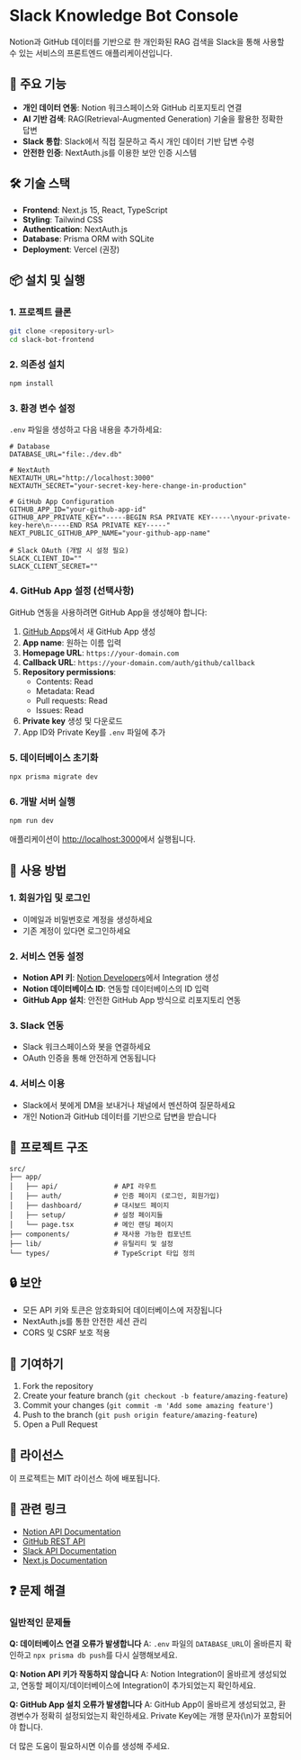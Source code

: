 # Slack Knowledge Bot Console

Notion과 GitHub 데이터를 기반으로 한 개인화된 RAG 검색을 Slack을 통해 사용할 수 있는 서비스의 프론트엔드 애플리케이션입니다.

## 🌟 주요 기능

- **개인 데이터 연동**: Notion 워크스페이스와 GitHub 리포지토리 연결
- **AI 기반 검색**: RAG(Retrieval-Augmented Generation) 기술을 활용한 정확한 답변
- **Slack 통합**: Slack에서 직접 질문하고 즉시 개인 데이터 기반 답변 수령
- **안전한 인증**: NextAuth.js를 이용한 보안 인증 시스템

## 🛠 기술 스택

- **Frontend**: Next.js 15, React, TypeScript
- **Styling**: Tailwind CSS
- **Authentication**: NextAuth.js
- **Database**: Prisma ORM with SQLite
- **Deployment**: Vercel (권장)

## 📦 설치 및 실행

### 1. 프로젝트 클론
```bash
git clone <repository-url>
cd slack-bot-frontend
```

### 2. 의존성 설치
```bash
npm install
```

### 3. 환경 변수 설정
`.env` 파일을 생성하고 다음 내용을 추가하세요:

```env
# Database
DATABASE_URL="file:./dev.db"

# NextAuth
NEXTAUTH_URL="http://localhost:3000"
NEXTAUTH_SECRET="your-secret-key-here-change-in-production"

# GitHub App Configuration
GITHUB_APP_ID="your-github-app-id"
GITHUB_APP_PRIVATE_KEY="-----BEGIN RSA PRIVATE KEY-----\nyour-private-key-here\n-----END RSA PRIVATE KEY-----"
NEXT_PUBLIC_GITHUB_APP_NAME="your-github-app-name"

# Slack OAuth (개발 시 설정 필요)
SLACK_CLIENT_ID=""
SLACK_CLIENT_SECRET=""
```

### 4. GitHub App 설정 (선택사항)
GitHub 연동을 사용하려면 GitHub App을 생성해야 합니다:

1. [GitHub Apps](https://github.com/settings/apps/new)에서 새 GitHub App 생성
2. **App name**: 원하는 이름 입력
3. **Homepage URL**: `https://your-domain.com`
4. **Callback URL**: `https://your-domain.com/auth/github/callback`
5. **Repository permissions**:
   - Contents: Read
   - Metadata: Read
   - Pull requests: Read
   - Issues: Read
6. **Private key** 생성 및 다운로드
7. App ID와 Private Key를 `.env` 파일에 추가

### 5. 데이터베이스 초기화
```bash
npx prisma migrate dev
```

### 6. 개발 서버 실행
```bash
npm run dev
```

애플리케이션이 [http://localhost:3000](http://localhost:3000)에서 실행됩니다.

## 🚀 사용 방법

### 1. 회원가입 및 로그인
- 이메일과 비밀번호로 계정을 생성하세요
- 기존 계정이 있다면 로그인하세요

### 2. 서비스 연동 설정
- **Notion API 키**: [Notion Developers](https://www.notion.so/my-integrations)에서 Integration 생성
- **Notion 데이터베이스 ID**: 연동할 데이터베이스의 ID 입력
- **GitHub App 설치**: 안전한 GitHub App 방식으로 리포지토리 연동

### 3. Slack 연동
- Slack 워크스페이스와 봇을 연결하세요
- OAuth 인증을 통해 안전하게 연동됩니다

### 4. 서비스 이용
- Slack에서 봇에게 DM을 보내거나 채널에서 멘션하여 질문하세요
- 개인 Notion과 GitHub 데이터를 기반으로 답변을 받습니다

## 📁 프로젝트 구조

```
src/
├── app/
│   ├── api/              # API 라우트
│   ├── auth/             # 인증 페이지 (로그인, 회원가입)
│   ├── dashboard/        # 대시보드 페이지
│   ├── setup/            # 설정 페이지들
│   └── page.tsx          # 메인 랜딩 페이지
├── components/           # 재사용 가능한 컴포넌트
├── lib/                  # 유틸리티 및 설정
└── types/                # TypeScript 타입 정의
```

## 🔒 보안

- 모든 API 키와 토큰은 암호화되어 데이터베이스에 저장됩니다
- NextAuth.js를 통한 안전한 세션 관리
- CORS 및 CSRF 보호 적용

## 🤝 기여하기

1. Fork the repository
2. Create your feature branch (`git checkout -b feature/amazing-feature`)
3. Commit your changes (`git commit -m 'Add some amazing feature'`)
4. Push to the branch (`git push origin feature/amazing-feature`)
5. Open a Pull Request

## 📄 라이선스

이 프로젝트는 MIT 라이선스 하에 배포됩니다.

## 🔗 관련 링크

- [Notion API Documentation](https://developers.notion.com/)
- [GitHub REST API](https://docs.github.com/en/rest)
- [Slack API Documentation](https://api.slack.com/)
- [Next.js Documentation](https://nextjs.org/docs)

## ❓ 문제 해결

### 일반적인 문제들

**Q: 데이터베이스 연결 오류가 발생합니다**
A: `.env` 파일의 `DATABASE_URL`이 올바른지 확인하고 `npx prisma db push`를 다시 실행해보세요.

**Q: Notion API 키가 작동하지 않습니다**
A: Notion Integration이 올바르게 생성되었고, 연동할 페이지/데이터베이스에 Integration이 추가되었는지 확인하세요.

**Q: GitHub App 설치 오류가 발생합니다**
A: GitHub App이 올바르게 생성되었고, 환경변수가 정확히 설정되었는지 확인하세요. Private Key에는 개행 문자(\n)가 포함되어야 합니다.

더 많은 도움이 필요하시면 이슈를 생성해 주세요.
